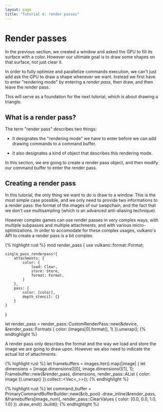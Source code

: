 ```yaml
---
layout: page
title: "Tutorial 4: render passes"
---
```


# Render passes

In the previous section, we created a window and asked the GPU to fill its surface with a color.
However our ultimate goal is to draw some shapes on that surface, not just clear it.

In order to fully optimize and parallelize commands execution, we can't just add ask the GPU
to draw a shape whenever we want. Instead we first have to enter "rendering mode" by entering
a *render pass*, then draw, and then leave the render pass.

This will serve as a foundation for the next tutorial, which is about drawing a triangle.

## What is a render pass?

The term "render pass" describes two things:

- It designates the "rendering mode" we have to enter before we can add drawing commands to
  a command buffer.

- It also designates a kind of object that describes this rendering mode.

In this section, we are going to create a render pass object, and then modify our command buffer
to enter the render pass.

## Creating a render pass

In this tutorial, the only thing we want to do is draw to a window. This is the most simple case
possible, and we only need to provide two informations to a render pass: the format of the images
of our swapchain, and the fact that we don't use multisampling (which is an advanced anti-aliasing
technique).

However complex games can use render passes in very complex ways, with multiple subpasses and
multiple attachments, and with various micro-optimizations. In order to accomodate for these
complex usages, vulkano's API to create a render pass is a bit complex.

{% highlight rust %}
mod render_pass {
    use vulkano::format::Format;

    single_pass_renderpass!{
        attachments: {
            color: {
                load: Clear,
                store: Store,
                format: Format,
            }
        },
        pass: {
            color: [color],
            depth_stencil: {}
        }
    }
}

let render_pass = render_pass::CustomRenderPass::new(&device, &render_pass::Formats {
    color: (images[0].format(), 1)
}).unwrap();
{% endhighlight %}

A render pass only describes the format and the way we load and store the image we are going to
draw upon. However we also need to indicate the actual list of attachments.

{% highlight rust %}
let framebuffers = images.iter().map(|image| {
    let dimensions = [image.dimensions()[0], image.dimensions()[1], 1];
    Framebuffer::new(&render_pass, dimensions, render_pass::AList {
        color: image
    }).unwrap()
}).collect::<Vec<_>>();
{% endhighlight %}

{% highlight rust %}
let command_buffer = PrimaryCommandBufferBuilder::new(&cb_pool)
    .draw_inline(&render_pass, &framebuffers[image_num], render_pass::ClearValues {
        color: [0.0, 0.0, 1.0, 1.0]
    })
    .draw_end()
    .build();
{% endhighlight %}
